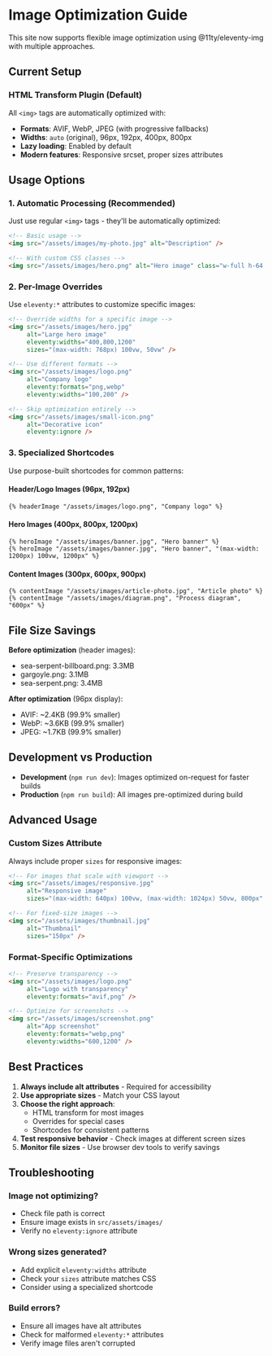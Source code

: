 # Image Optimization Guide

This site now supports flexible image optimization using @11ty/eleventy-img with multiple approaches.

## Current Setup

### HTML Transform Plugin (Default)
All `<img>` tags are automatically optimized with:
- **Formats**: AVIF, WebP, JPEG (with progressive fallbacks)
- **Widths**: `auto` (original), 96px, 192px, 400px, 800px
- **Lazy loading**: Enabled by default
- **Modern features**: Responsive srcset, proper sizes attributes

## Usage Options

### 1. Automatic Processing (Recommended)
Just use regular `<img>` tags - they'll be automatically optimized:

```html
<!-- Basic usage -->
<img src="/assets/images/my-photo.jpg" alt="Description" />

<!-- With custom CSS classes -->
<img src="/assets/images/hero.png" alt="Hero image" class="w-full h-64 object-cover" />
```

### 2. Per-Image Overrides
Use `eleventy:*` attributes to customize specific images:

```html
<!-- Override widths for a specific image -->
<img src="/assets/images/hero.jpg" 
     alt="Large hero image"
     eleventy:widths="400,800,1200"
     sizes="(max-width: 768px) 100vw, 50vw" />

<!-- Use different formats -->
<img src="/assets/images/logo.png" 
     alt="Company logo"
     eleventy:formats="png,webp"
     eleventy:widths="100,200" />

<!-- Skip optimization entirely -->
<img src="/assets/images/small-icon.png" 
     alt="Decorative icon"
     eleventy:ignore />
```

### 3. Specialized Shortcodes
Use purpose-built shortcodes for common patterns:

#### Header/Logo Images (96px, 192px)
```liquid
{% headerImage "/assets/images/logo.png", "Company logo" %}
```

#### Hero Images (400px, 800px, 1200px) 
```liquid
{% heroImage "/assets/images/banner.jpg", "Hero banner" %}
{% heroImage "/assets/images/banner.jpg", "Hero banner", "(max-width: 1200px) 100vw, 1200px" %}
```

#### Content Images (300px, 600px, 900px)
```liquid
{% contentImage "/assets/images/article-photo.jpg", "Article photo" %}
{% contentImage "/assets/images/diagram.png", "Process diagram", "600px" %}
```

## File Size Savings

**Before optimization** (header images):
- sea-serpent-billboard.png: 3.3MB
- gargoyle.png: 3.1MB  
- sea-serpent.png: 3.4MB

**After optimization** (96px display):
- AVIF: ~2.4KB (99.9% smaller)
- WebP: ~3.6KB (99.9% smaller)  
- JPEG: ~1.7KB (99.9% smaller)

## Development vs Production

- **Development** (`npm run dev`): Images optimized on-request for faster builds
- **Production** (`npm run build`): All images pre-optimized during build

## Advanced Usage

### Custom Sizes Attribute
Always include proper `sizes` for responsive images:

```html
<!-- For images that scale with viewport -->
<img src="/assets/images/responsive.jpg" 
     alt="Responsive image"
     sizes="(max-width: 640px) 100vw, (max-width: 1024px) 50vw, 800px" />

<!-- For fixed-size images -->
<img src="/assets/images/thumbnail.jpg" 
     alt="Thumbnail" 
     sizes="150px" />
```

### Format-Specific Optimizations
```html
<!-- Preserve transparency -->
<img src="/assets/images/logo.png" 
     alt="Logo with transparency"
     eleventy:formats="avif,png" />

<!-- Optimize for screenshots -->
<img src="/assets/images/screenshot.png" 
     alt="App screenshot"
     eleventy:formats="webp,png"
     eleventy:widths="600,1200" />
```

## Best Practices

1. **Always include alt attributes** - Required for accessibility
2. **Use appropriate sizes** - Match your CSS layout
3. **Choose the right approach**:
   - HTML transform for most images
   - Overrides for special cases  
   - Shortcodes for consistent patterns
4. **Test responsive behavior** - Check images at different screen sizes
5. **Monitor file sizes** - Use browser dev tools to verify savings

## Troubleshooting

### Image not optimizing?
- Check file path is correct
- Ensure image exists in `src/assets/images/`
- Verify no `eleventy:ignore` attribute

### Wrong sizes generated?
- Add explicit `eleventy:widths` attribute
- Check your `sizes` attribute matches CSS
- Consider using a specialized shortcode

### Build errors?
- Ensure all images have alt attributes
- Check for malformed `eleventy:*` attributes
- Verify image files aren't corrupted